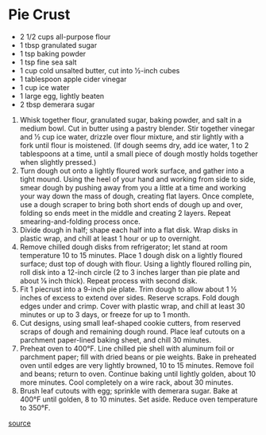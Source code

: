 # Pie Crust

* 2 1/2 cups all-purpose flour
* 1 tbsp granulated sugar
* 1 tsp baking powder
* 1 tsp fine sea salt
* 1 cup cold unsalted butter, cut into 1⁄2-inch cubes
* 1 tablespoon apple cider vinegar
* 1 cup ice water
* 1 large egg, lightly beaten
* 2 tbsp demerara sugar

1. Whisk together flour, granulated sugar, baking powder, and salt in a medium bowl. Cut in butter using a pastry blender. Stir together vinegar and 1⁄2 cup ice water, drizzle over flour mixture, and stir lightly with a fork until flour is moistened. (If dough seems dry, add ice water, 1 to 2 tablespoons at a time, until a small piece of dough mostly holds together when slightly pressed.)
1. Turn dough out onto a lightly floured work surface, and gather into a tight mound. Using the heel of your hand and working from side to side, smear dough by pushing away from you a little at a time and working your way down the mass of dough, creating flat layers. Once complete, use a dough scraper to bring both short ends of dough up and over, folding so ends meet in the middle and creating 2 layers. Repeat smearing-and-folding process once.
1. Divide dough in half; shape each half into a flat disk. Wrap disks in plastic wrap, and chill at least 1 hour or up to overnight.
1. Remove chilled dough disks from refrigerator; let stand at room temperature 10 to 15 minutes. Place 1 dough disk on a lightly floured surface; dust top of dough with flour. Using a lightly floured rolling pin, roll disk into a 12-inch circle (2 to 3 inches larger than pie plate and about 1⁄8 inch thick). Repeat process with second disk.
1. Fit 1 piecrust into a 9-inch pie plate. Trim dough to allow about 1 1⁄2 inches of excess to extend over sides. Reserve scraps. Fold dough edges under and crimp. Cover with plastic wrap, and chill at least 30 minutes or up to 3 days, or freeze for up to 1 month.
1. Cut designs, using small leaf-shaped cookie cutters, from reserved scraps of dough and remaining dough round. Place leaf cutouts on a parchment paper-lined baking sheet, and chill 30 minutes.
1. Preheat oven to 400°F. Line chilled pie shell with aluminum foil or parchment paper; fill with dried beans or pie weights. Bake in preheated oven until edges are very lightly browned, 10 to 15 minutes. Remove foil and beans; return to oven. Continue baking until lightly golden, about 10 more minutes. Cool completely on a wire rack, about 30 minutes.
1. Brush leaf cutouts with egg; sprinkle with demerara sugar. Bake at 400°F until golden, 8 to 10 minutes. Set aside. Reduce oven temperature to 350°F.

[source](https://www.southernliving.com/recipes/southern-pumpkin-pie)
